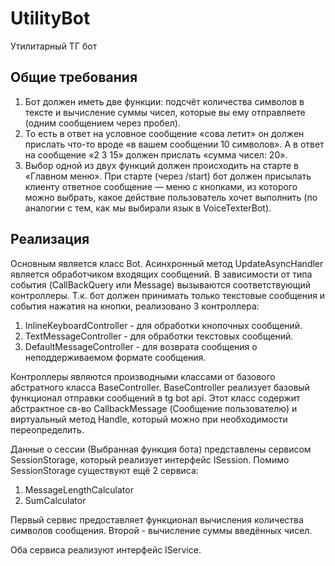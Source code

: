 # UtilityBot
 Утилитарный ТГ бот

## Общие требования
1. Бот должен иметь две функции: подсчёт количества символов в тексте и вычисление суммы чисел, которые вы ему отправляете (одним сообщением через пробел).
2. То есть в ответ на условное сообщение «сова летит» он должен прислать что-то вроде «в вашем сообщении 10 символов». А в ответ на сообщение «2 3 15» должен прислать «сумма чисел: 20».
3. Выбор одной из двух функций должен происходить на старте в «Главном меню». При старте (через /start) бот должен присылать клиенту ответное сообщение — меню с кнопками, из которого можно выбрать, какое действие пользователь хочет выполнить (по аналогии с тем, как мы выбирали язык в VoiceTexterBot).
 
## Реализация
Основным является класс Bot. Асинхронный метод UpdateAsyncHandler является обработчиком входящих сообщений.
В зависимости от типа события (CallBackQuery или Message) вызываются соответствующий контроллеры.
Т.к. бот должен принимать только текстовые сообщения и события нажатия на кнопки, реализовано 3 контроллера:
1. InlineKeyboardController - для обработки кнопочных сообщений.
2. TextMessageController - для обработки текстовых сообщений.
3. DefaultMessageController - для возврата сообщения о неподдерживаемом формате сообщения.
 
Контроллеры являются производными классами от базового абстратного класса BaseController. 
BaseController реализует базовый функционал отправки сообщений в tg bot api. Этот класс содержит абстрактное 
св-во CallbackMessage (Сообщение пользователю) и виртуальный метод Handle, который можно при необходимости переопределить.

Данные о сессии (Выбранная функция бота) представлены сервисом SessionStorage, который реализует интерфейс ISession.
Помимо SessionStorage существуют ещё 2 сервиса:
1. MessageLengthCalculator
2. SumCalculator
 
Первый сервис предоставляет функционал вычисления количества символов сообщения.
Второй - вычисление суммы введённых чисел.

Оба сервиса реализуют интерфейс IService.